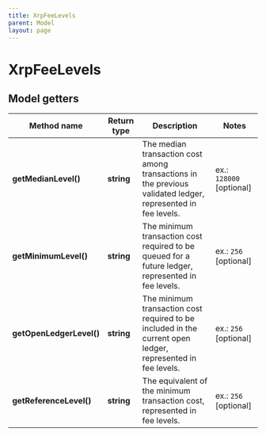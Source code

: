 ```yaml
---
title: XrpFeeLevels
parent: Model
layout: page
---
```


# XrpFeeLevels

## Model getters

Method name | Return type | Description | Notes
------------ | ------------- | ------------- | -------------
**getMedianLevel()** | **string** | The median transaction cost among transactions in the previous validated ledger, represented in fee levels. | ex.: `128000` [optional]
**getMinimumLevel()** | **string** | The minimum transaction cost required to be queued for a future ledger, represented in fee levels. | ex.: `256` [optional]
**getOpenLedgerLevel()** | **string** | The minimum transaction cost required to be included in the current open ledger, represented in fee levels. | ex.: `256` [optional]
**getReferenceLevel()** | **string** | The equivalent of the minimum transaction cost, represented in fee levels. | ex.: `256` [optional]

